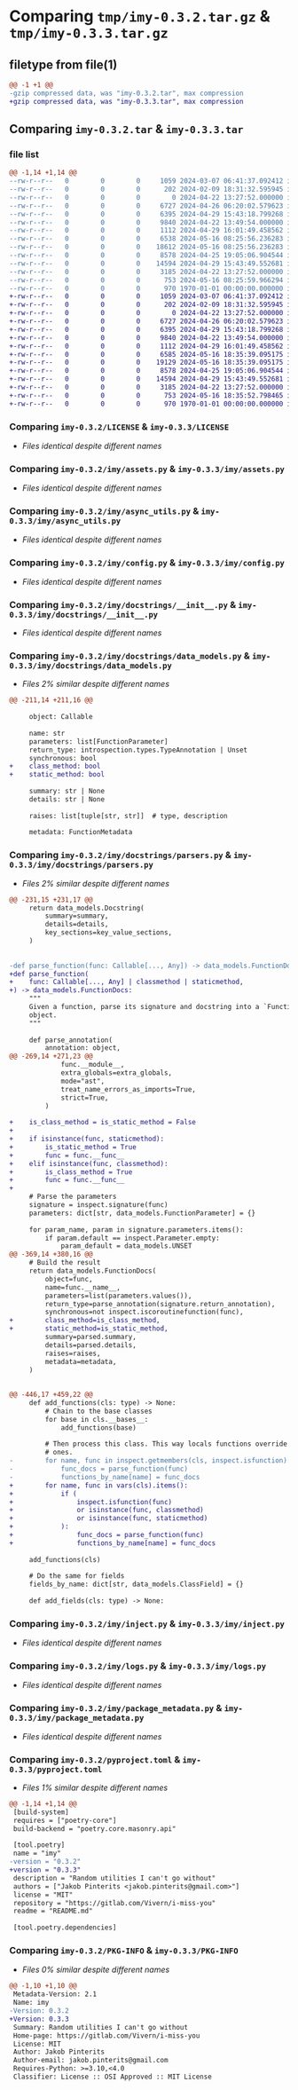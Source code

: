 # Comparing `tmp/imy-0.3.2.tar.gz` & `tmp/imy-0.3.3.tar.gz`

## filetype from file(1)

```diff
@@ -1 +1 @@
-gzip compressed data, was "imy-0.3.2.tar", max compression
+gzip compressed data, was "imy-0.3.3.tar", max compression
```

## Comparing `imy-0.3.2.tar` & `imy-0.3.3.tar`

### file list

```diff
@@ -1,14 +1,14 @@
--rw-r--r--   0        0        0     1059 2024-03-07 06:41:37.092412 imy-0.3.2/LICENSE
--rw-r--r--   0        0        0      202 2024-02-09 18:31:32.595945 imy-0.3.2/README.md
--rw-r--r--   0        0        0        0 2024-04-22 13:27:52.000000 imy-0.3.2/imy/__init__.py
--rw-r--r--   0        0        0     6727 2024-04-26 06:20:02.579623 imy-0.3.2/imy/assets.py
--rw-r--r--   0        0        0     6395 2024-04-29 15:43:18.799268 imy-0.3.2/imy/async_utils.py
--rw-r--r--   0        0        0     9840 2024-04-22 13:49:54.000000 imy-0.3.2/imy/config.py
--rw-r--r--   0        0        0     1112 2024-04-29 16:01:49.458562 imy-0.3.2/imy/docstrings/__init__.py
--rw-r--r--   0        0        0     6538 2024-05-16 08:25:56.236283 imy-0.3.2/imy/docstrings/data_models.py
--rw-r--r--   0        0        0    18612 2024-05-16 08:25:56.236283 imy-0.3.2/imy/docstrings/parsers.py
--rw-r--r--   0        0        0     8578 2024-04-25 19:05:06.904544 imy-0.3.2/imy/inject.py
--rw-r--r--   0        0        0    14594 2024-04-29 15:43:49.552681 imy-0.3.2/imy/logs.py
--rw-r--r--   0        0        0     3185 2024-04-22 13:27:52.000000 imy-0.3.2/imy/package_metadata.py
--rw-r--r--   0        0        0      753 2024-05-16 08:25:59.966294 imy-0.3.2/pyproject.toml
--rw-r--r--   0        0        0      970 1970-01-01 00:00:00.000000 imy-0.3.2/PKG-INFO
+-rw-r--r--   0        0        0     1059 2024-03-07 06:41:37.092412 imy-0.3.3/LICENSE
+-rw-r--r--   0        0        0      202 2024-02-09 18:31:32.595945 imy-0.3.3/README.md
+-rw-r--r--   0        0        0        0 2024-04-22 13:27:52.000000 imy-0.3.3/imy/__init__.py
+-rw-r--r--   0        0        0     6727 2024-04-26 06:20:02.579623 imy-0.3.3/imy/assets.py
+-rw-r--r--   0        0        0     6395 2024-04-29 15:43:18.799268 imy-0.3.3/imy/async_utils.py
+-rw-r--r--   0        0        0     9840 2024-04-22 13:49:54.000000 imy-0.3.3/imy/config.py
+-rw-r--r--   0        0        0     1112 2024-04-29 16:01:49.458562 imy-0.3.3/imy/docstrings/__init__.py
+-rw-r--r--   0        0        0     6585 2024-05-16 18:35:39.095175 imy-0.3.3/imy/docstrings/data_models.py
+-rw-r--r--   0        0        0    19129 2024-05-16 18:35:39.095175 imy-0.3.3/imy/docstrings/parsers.py
+-rw-r--r--   0        0        0     8578 2024-04-25 19:05:06.904544 imy-0.3.3/imy/inject.py
+-rw-r--r--   0        0        0    14594 2024-04-29 15:43:49.552681 imy-0.3.3/imy/logs.py
+-rw-r--r--   0        0        0     3185 2024-04-22 13:27:52.000000 imy-0.3.3/imy/package_metadata.py
+-rw-r--r--   0        0        0      753 2024-05-16 18:35:52.798465 imy-0.3.3/pyproject.toml
+-rw-r--r--   0        0        0      970 1970-01-01 00:00:00.000000 imy-0.3.3/PKG-INFO
```

### Comparing `imy-0.3.2/LICENSE` & `imy-0.3.3/LICENSE`

 * *Files identical despite different names*

### Comparing `imy-0.3.2/imy/assets.py` & `imy-0.3.3/imy/assets.py`

 * *Files identical despite different names*

### Comparing `imy-0.3.2/imy/async_utils.py` & `imy-0.3.3/imy/async_utils.py`

 * *Files identical despite different names*

### Comparing `imy-0.3.2/imy/config.py` & `imy-0.3.3/imy/config.py`

 * *Files identical despite different names*

### Comparing `imy-0.3.2/imy/docstrings/__init__.py` & `imy-0.3.3/imy/docstrings/__init__.py`

 * *Files identical despite different names*

### Comparing `imy-0.3.2/imy/docstrings/data_models.py` & `imy-0.3.3/imy/docstrings/data_models.py`

 * *Files 2% similar despite different names*

```diff
@@ -211,14 +211,16 @@
 
     object: Callable
 
     name: str
     parameters: list[FunctionParameter]
     return_type: introspection.types.TypeAnnotation | Unset
     synchronous: bool
+    class_method: bool
+    static_method: bool
 
     summary: str | None
     details: str | None
 
     raises: list[tuple[str, str]]  # type, description
 
     metadata: FunctionMetadata
```

### Comparing `imy-0.3.2/imy/docstrings/parsers.py` & `imy-0.3.3/imy/docstrings/parsers.py`

 * *Files 2% similar despite different names*

```diff
@@ -231,15 +231,17 @@
     return data_models.Docstring(
         summary=summary,
         details=details,
         key_sections=key_value_sections,
     )
 
 
-def parse_function(func: Callable[..., Any]) -> data_models.FunctionDocs:
+def parse_function(
+    func: Callable[..., Any] | classmethod | staticmethod,
+) -> data_models.FunctionDocs:
     """
     Given a function, parse its signature and docstring into a `FunctionDocs`
     object.
     """
 
     def parse_annotation(
         annotation: object,
@@ -269,14 +271,23 @@
             func.__module__,
             extra_globals=extra_globals,
             mode="ast",
             treat_name_errors_as_imports=True,
             strict=True,
         )
 
+    is_class_method = is_static_method = False
+
+    if isinstance(func, staticmethod):
+        is_static_method = True
+        func = func.__func__
+    elif isinstance(func, classmethod):
+        is_class_method = True
+        func = func.__func__
+
     # Parse the parameters
     signature = inspect.signature(func)
     parameters: dict[str, data_models.FunctionParameter] = {}
 
     for param_name, param in signature.parameters.items():
         if param.default == inspect.Parameter.empty:
             param_default = data_models.UNSET
@@ -369,14 +380,16 @@
     # Build the result
     return data_models.FunctionDocs(
         object=func,
         name=func.__name__,
         parameters=list(parameters.values()),
         return_type=parse_annotation(signature.return_annotation),
         synchronous=not inspect.iscoroutinefunction(func),
+        class_method=is_class_method,
+        static_method=is_static_method,
         summary=parsed.summary,
         details=parsed.details,
         raises=raises,
         metadata=metadata,
     )
 
 
@@ -446,17 +459,22 @@
     def add_functions(cls: type) -> None:
         # Chain to the base classes
         for base in cls.__bases__:
             add_functions(base)
 
         # Then process this class. This way locals functions override inherited
         # ones.
-        for name, func in inspect.getmembers(cls, inspect.isfunction):
-            func_docs = parse_function(func)
-            functions_by_name[name] = func_docs
+        for name, func in vars(cls).items():
+            if (
+                inspect.isfunction(func)
+                or isinstance(func, classmethod)
+                or isinstance(func, staticmethod)
+            ):
+                func_docs = parse_function(func)
+                functions_by_name[name] = func_docs
 
     add_functions(cls)
 
     # Do the same for fields
     fields_by_name: dict[str, data_models.ClassField] = {}
 
     def add_fields(cls: type) -> None:
```

### Comparing `imy-0.3.2/imy/inject.py` & `imy-0.3.3/imy/inject.py`

 * *Files identical despite different names*

### Comparing `imy-0.3.2/imy/logs.py` & `imy-0.3.3/imy/logs.py`

 * *Files identical despite different names*

### Comparing `imy-0.3.2/imy/package_metadata.py` & `imy-0.3.3/imy/package_metadata.py`

 * *Files identical despite different names*

### Comparing `imy-0.3.2/pyproject.toml` & `imy-0.3.3/pyproject.toml`

 * *Files 1% similar despite different names*

```diff
@@ -1,14 +1,14 @@
 [build-system]
 requires = ["poetry-core"]
 build-backend = "poetry.core.masonry.api"
 
 [tool.poetry]
 name = "imy"
-version = "0.3.2"
+version = "0.3.3"
 description = "Random utilities I can't go without"
 authors = ["Jakob Pinterits <jakob.pinterits@gmail.com>"]
 license = "MIT"
 repository = "https://gitlab.com/Vivern/i-miss-you"
 readme = "README.md"
 
 [tool.poetry.dependencies]
```

### Comparing `imy-0.3.2/PKG-INFO` & `imy-0.3.3/PKG-INFO`

 * *Files 0% similar despite different names*

```diff
@@ -1,10 +1,10 @@
 Metadata-Version: 2.1
 Name: imy
-Version: 0.3.2
+Version: 0.3.3
 Summary: Random utilities I can't go without
 Home-page: https://gitlab.com/Vivern/i-miss-you
 License: MIT
 Author: Jakob Pinterits
 Author-email: jakob.pinterits@gmail.com
 Requires-Python: >=3.10,<4.0
 Classifier: License :: OSI Approved :: MIT License
```

